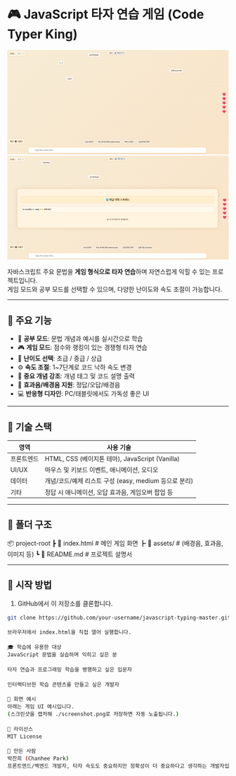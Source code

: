 # 🎮 JavaScript 타자 연습 게임 (Code Typer King)

![타자 연습 게임 예시](./images/자바스크1.png)
![타자 연습 게임 예시](./images/자바스크2.png)


자바스크립트 주요 문법을 **게임 형식으로 타자 연습**하며 자연스럽게 익힐 수 있는 프로젝트입니다.  
게임 모드와 공부 모드를 선택할 수 있으며, 다양한 난이도와 속도 조절이 가능합니다.

---

## 🧩 주요 기능

- 📘 **공부 모드**: 문법 개념과 예시를 실시간으로 학습
- 🎮 **게임 모드**: 점수와 랭킹이 있는 경쟁형 타자 연습
- 🎯 **난이도 선택**: 초급 / 중급 / 상급
- ⚙️ **속도 조절**: 1~7단계로 코드 낙하 속도 변경
- 🧠 **중요 개념 강조**: 개념 태그 및 코드 설명 출력
- 🎵 **효과음/배경음 지원**: 정답/오답/배경음
- 💻 **반응형 디자인**: PC/태블릿에서도 가독성 좋은 UI

---

## 🧪 기술 스택

| 영역 | 사용 기술 |
|------|------------|
| 프론트엔드 | HTML, CSS (베이지톤 테마), JavaScript (Vanilla) |
| UI/UX | 마우스 및 키보드 이벤트, 애니메이션, 오디오 |
| 데이터 | 개념/코드/예제 리스트 구성 (easy, medium 등으로 분리) |
| 기타 | 정답 시 애니메이션, 오답 효과음, 게임오버 팝업 등 |

---

## 📂 폴더 구조
📦 project-root
┣ 📄 index.html # 메인 게임 화면
┣ 📁 assets/ # (배경음, 효과음, 이미지 등)
┗ 📄 README.md # 프로젝트 설명서


---

## 🚀 시작 방법

1. GitHub에서 이 저장소를 클론합니다.
```bash
git clone https://github.com/your-username/javascript-typing-master.git

브라우저에서 index.html을 직접 열어 실행합니다.

🎓 학습에 유용한 대상
JavaScript 문법을 실습하며 익히고 싶은 분

타자 연습과 프로그래밍 학습을 병행하고 싶은 입문자

인터랙티브한 학습 콘텐츠를 만들고 싶은 개발자

📸 화면 예시
아래는 게임 UI 예시입니다.
(스크린샷을 캡처해 ./screenshot.png로 저장하면 자동 노출됩니다.)

📜 라이선스
MIT License

🙌 만든 사람
박찬희 (Chanhee Park)
프론트엔드/백엔드 개발자, 타자 속도도 중요하지만 정확성이 더 중요하다고 생각하는 개발자입니다.
